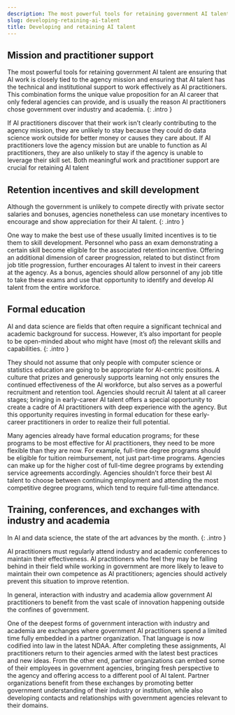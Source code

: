 ```yaml
---
description: The most powerful tools for retaining government AI talent are ensuring that AI work is closely tied to the agency mission and ensuring that AI talent has the technical and institutional support to work effectively as AI practitioners.
slug: developing-retaining-ai-talent
title: Developing and retaining AI talent
---
```

## Mission and practitioner support

The most powerful tools for retaining government AI talent are ensuring that AI work is closely tied to the agency mission and ensuring that AI talent has the technical and institutional support to work effectively as AI practitioners. This combination forms the unique value proposition for an AI career that only federal agencies can provide, and is usually the reason AI practitioners chose government over industry and academia. 
{: .intro }

If AI practitioners discover that their work isn’t clearly contributing to the agency mission, they are unlikely to stay because they could do data science work outside for better money or causes they care about. If AI practitioners love the agency mission but are unable to function as AI practitioners, they are also unlikely to stay if the agency is unable to leverage their skill set. Both meaningful work and practitioner support are crucial for retaining AI talent

## Retention incentives and skill development

Although the government is unlikely to compete directly with private sector salaries and bonuses, agencies nonetheless can use monetary incentives to encourage and show appreciation for their AI talent. 
{: .intro }

One way to make the best use of these usually limited incentives is to tie them to skill development. Personnel who pass an exam demonstrating a certain skill become eligible for the associated retention incentive. Offering an additional dimension of career progression, related to but distinct from job title progression, further encourages AI talent to invest in their careers at the agency. As a bonus, agencies should allow personnel of any job title to take these exams and use that opportunity to identify and develop AI talent from the entire workforce.

## Formal education

AI and data science are fields that often require a significant technical and academic background for success. However, it’s also important for people to be open-minded about who might have (most of) the relevant skills and capabilities. 
{: .intro }

They should not assume that only people with computer science or statistics education are going to be appropriate for AI-centric positions. A culture that prizes and generously supports learning not only ensures the continued effectiveness of the AI workforce, but also serves as a powerful recruitment and retention tool. Agencies should recruit AI talent at all career stages; bringing in early-career AI talent offers a special opportunity to create a cadre of AI practitioners with deep experience with the agency. But this opportunity requires investing in formal education for these early-career practitioners in order to realize their full potential. 

Many agencies already have formal education programs; for these programs to be most effective for AI practitioners, they need to be more flexible than they are now. For example, full-time degree programs should be eligible for tuition reimbursement, not just part-time programs. Agencies can make up for the higher cost of full-time degree programs by extending service agreements accordingly. Agencies shouldn’t force their best AI talent to choose between continuing employment and attending the most competitive degree programs, which tend to require full-time attendance.

## Training, conferences, and exchanges with industry and academia

In AI and data science, the state of the art advances by the month. 
{: .intro }

AI practitioners must regularly attend industry and academic conferences to maintain their effectiveness. AI practitioners who feel they may be falling behind in their field while working in government are more likely to leave to maintain their own competence as AI practitioners; agencies should actively prevent this situation to improve retention. 

In general, interaction with industry and academia allow government AI practitioners to benefit from the vast scale of innovation happening outside the confines of government.
 
One of the deepest forms of government interaction with industry and academia are exchanges where government AI practitioners spend a limited time fully embedded in a partner organization. That language is now codified into law in the latest NDAA. After completing these assignments, AI practitioners return to their agencies armed with the latest best practices and new ideas. From the other end, partner organizations can embed some of their employees in government agencies, bringing fresh perspective to the agency and offering access to a different pool of AI talent. Partner organizations benefit from these exchanges by promoting better government understanding of their industry or institution, while also developing contacts and relationships with government agencies relevant to their domains.







